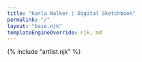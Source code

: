 ```yaml
---
title: "Karla Walker | Digital Sketchbook"
permalink: "/"
layout: "base.njk"
templateEngineOverride: njk, md
---
```


{% include "artlist.njk" %}
